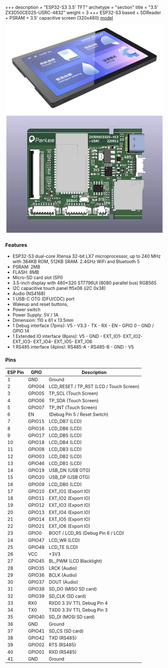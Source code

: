 +++
description = "ESP32-S3 3.5' TFT"
archetype = "section"
title = "3.5' ZX3D50CE02S-USRC-4832"
weight = 3
+++
ESP32-S3 based + SDReader + PSRAM + 3.5' capacitive screen (320x480) [model](https://www.aliexpress.com/item/1005004309826174.html)

![image](front.jpg?width=400px)
![image](back.jpg?width=400px)


### Features
* ESP32-S3 dual-core Xtensa 32-bit LX7 microprocessor, up to 240 MHz with 384KB ROM, 512KB SRAM. 2.4GHz WiFi and Bluetooth 5
* PSRAM: 2MB     
* FLASH: 8MB
* Micro-SD card slot (SPI)
* 3.5-inch display with 480×320 ST7796UI (8080 parallel bus)  RGB565
* I2C capacitive touch panel ft5x06 (i2C 0x38)
* Audio (NS4168)
* 1 USB-C OTG (DFU/CDC) port
* Wakeup and reset buttons, 
* Power switch
* Power Supply: 5V / 1A
* Dimension: 110 x 61 x 13.5mm   
* 1 Debug interface (7pins): V5 - V3.3 - TX - RX - EN - GPIO 0 - GND / GPIO 14 
* 1 Extended IO interface (8pins): V5 - GND - EXT_IO1- EXT_IO2- EXT_IO3- EXT_IO4- EXT_IO5- EXT_IO6
* 1 RS485 interface (4pins): RS485-A - RS485-B - GND - V5


### Pins
|ESP Pin|  GPIO   | Description                              |
| ----- | ------- | ---------------------------------------- |
|   1   |  GND    |  Ground                                  |
|   2   |  GPIO04 |  LCD_RESET / TP_RST (LCD / Touch Screen) |
|   3   |  GPIO05 |  TP_SCL (Touch Screen)                   |
|   4   |  GPIO06 |  TP_SDA (Touch Screen)                   |
|   5   |  GPIO07 |  TP_INT (Touch Screen)                   |
|   6   |  EN     |  (Debug Pin 5 / Reset Switch)            |
|   7   |  GPIO15 |  LCD_DB7 (LCD)                           |
|   8   |  GPIO16 |  LCD_DB6 (LCD)                           |
|   9   |  GPIO17 |  LCD_DB5 (LCD)                           |
|   10  |  GPIO18 |  LCD_DB4 (LCD)                           |
|   11  |  GPIO08 |  LCD_DB3 (LCD)                           |
|   12  |  GPIO03 |  LCD_DB2 (LCD)                           |
|   13  |  GPIO46 |  LCD_DB1 (LCD)                           |
|   14  |  GPIO19 |  USB_DN (USB OTG)                        |
|   15  |  GPIO20 |  USB_DP (USB OTG)                        |
|   16  |  GPIO09 |  LCD_DB0 (LCD)                           |
|   17  |  GPIO10 |  EXT_IO1 (Export IO)                     |
|   18  |  GPIO11 |  EXT_IO2 (Export IO)                     |
|   19  |  GPIO12 |  EXT_IO3 (Export IO)                     |
|   20  |  GPIO13 |  EXT_IO4 (Export IO)                     |
|   21  |  GPIO14 |  EXT_IO5 (Export IO)                     |
|   22  |  GPIO21 |  EXT_IO6 (Export IO)                     |
|   23  |  GPIO0  |  BOOT / LCD_RS (Debug Pin 6 / LCD)       |
|   24  |  GPIO47 |  LCD_WR (LCD)                            |
|   25  |  GPIO48 |  LCD_TE (LCD)                            |
|   26  |  VCC    |  +3V3                                    |
|   27  |  GPIO45 |  BL_PWM (LCD Blacklight)                 |
|   28  |  GPIO35 |  LRCK (Audio)                            |
|   29  |  GPIO36 |  BCLK (Audio)                            |
|   30  |  GPIO37 |  DOUT (Audio)                            |
|   31  |  GPIO38 |  SD_DO (MISO SD card)                    |
|   32  |  GPIO39 |  SD_CLK (SD card)                        |
|   33  |  RX0    |  RXD0 3.3V TTL Debug Pin 4               |
|   34  |  TX0    |  TXD0 3.3V TTL Debug Pin 3               |
|   35  |  GPIO40 |  SD_DI (MOSI SD card)                    |
|   36  |  GND    |  Ground                                  |
|   37  |  GPIO41 |  SD_CS (SD card)                         |
|   38  |  GPIO42 |  TXD (RS485)                             |
|   39  |  GPIO02 |  RTS (RS485)                             |
|   40  |  GPIO01 |  RXD (RS485)                             |
|   41  |  GND    |  Ground                                  |


